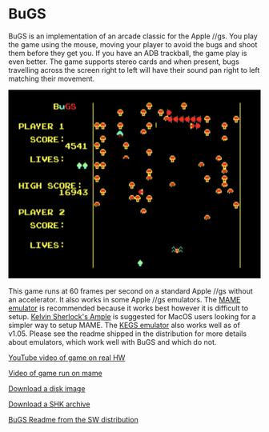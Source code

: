 BuGS
=======

BuGS is an implementation of an arcade classic for the Apple //gs.  You play the game using the mouse, moving your player to avoid the bugs and shoot them before they get you.  If you have an ADB trackball, the game play is even better.  The game supports stereo cards and when present, bugs travelling across the screen right to left will have their sound pan right to left matching their movement.

![BuGS Screenshot](/BuGS.png "BuGS Screenshot")

This game runs at 60 frames per second on a standard Apple //gs without an accelerator.  It also works in some Apple //gs emulators.  The [MAME emulator](https://www.mamedev.org) is recommended because it works best however it is difficult to setup.  [Kelvin Sherlock's Ample](https://github.com/ksherlock/ample) is suggested for MacOS users looking for a simpler way to setup MAME.  The [KEGS emulator](http://kegs.sourceforge.net) also works well as of v1.05.  Please see the readme shipped in the distribution for more details about emulators, which work well with BuGS and which do not.

[YouTube video of game on real HW](https://youtu.be/QcmpkEUQznM)

[Video of game run on mame](https://www.rand-emonium.com/wp-content/uploads/2021/02/BuGS_video.mp4)

[Download a disk image](https://github.com/jeremysrand/BuGS/releases/download/2.0/BuGS_200.2mg)

[Download a SHK archive](https://github.com/jeremysrand/BuGS/releases/download/2.0/BuGS200.shk)

[BuGS Readme from the SW distribution](/BuGS/Read.Me.md)
